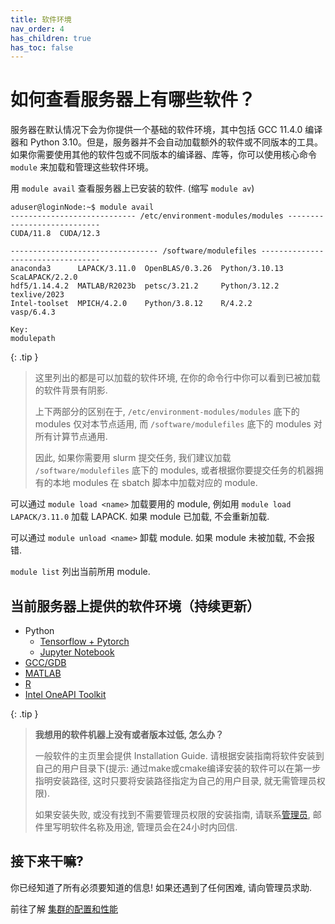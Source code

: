 ```yaml
---
title: 软件环境
nav_order: 4
has_children: true
has_toc: false
---
```



# 如何查看服务器上有哪些软件？

服务器在默认情况下会为你提供一个基础的软件环境，其中包括 GCC 11.4.0 编译器和 Python 3.10。但是，服务器并不会自动加载额外的软件或不同版本的工具。如果你需要使用其他的软件包或不同版本的编译器、库等，你可以使用核心命令 `module` 来加载和管理这些软件环境。

用 `module avail` 查看服务器上已安装的软件. (缩写 `module av`)

~~~ text
aduser@loginNode:~$ module avail
---------------------------- /etc/environment-modules/modules ----------------------------
CUDA/11.8  CUDA/12.3

--------------------------------- /software/modulefiles ----------------------------------
anaconda3      LAPACK/3.11.0  OpenBLAS/0.3.26  Python/3.10.13  ScaLAPACK/2.2.0
hdf5/1.14.4.2  MATLAB/R2023b  petsc/3.21.2     Python/3.12.2   texlive/2023
Intel-toolset  MPICH/4.2.0    Python/3.8.12    R/4.2.2         vasp/6.4.3

Key:
modulepath
~~~

{: .tip }
> 这里列出的都是可以加载的软件环境, 在你的命令行中你可以看到已被加载的软件背景有阴影.
>
> 上下两部分的区别在于, `/etc/environment-modules/modules` 底下的 modules 仅对本节点适用, 而 `/software/modulefiles` 底下的 modules 对所有计算节点通用.
>
> 因此, 如果你需要用 slurm 提交任务, 我们建议加载 `/software/modulefiles` 底下的 modules, 或者根据你要提交任务的机器拥有的本地 modules 在 sbatch 脚本中加载对应的 module.

可以通过 `module load <name>` 加载要用的 module, 例如用 `module load LAPACK/3.11.0` 加载 LAPACK. 如果 module 已加载, 不会重新加载.

可以通过 `module unload <name>` 卸载 module. 如果 module 未被加载, 不会报错.

`module list` 列出当前所用 module.

## 当前服务器上提供的软件环境（持续更新）
- Python
  - [Tensorflow + Pytorch](python/python-tensorflow-pytorch)
  - [Jupyter Notebook](python/python-jupyter-notebook)
- [GCC/GDB](gcc-gdb)
- [MATLAB](MATLAB)
- [R](R)
- [Intel OneAPI Toolkit](intel)

{: .tip }
> **我想用的软件机器上没有或者版本过低, 怎么办？**
>
> 一般软件的主页里会提供 Installation Guide. 请根据安装指南将软件安装到自己的用户目录下(提示: 通过make或cmake编译安装的软件可以在第一步指明安装路径, 这时只要将安装路径指定为自己的用户目录, 就无需管理员权限).
>
> 如果安装失败, 或没有找到不需要管理员权限的安装指南, 请联系[管理员](mailto:cash_admin@163.com), 邮件里写明软件名称及用途, 管理员会在24小时内回信.


## 接下来干嘛?

你已经知道了所有必须要知道的信息! 如果还遇到了任何困难, 请向管理员求助.

前往了解 [集群的配置和性能](../reference/index)
